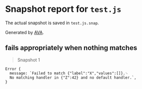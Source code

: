 # Snapshot report for `test.js`

The actual snapshot is saved in `test.js.snap`.

Generated by [AVA](https://ava.li).

## fails appropriately when nothing matches

> Snapshot 1

    Error {
      message: `Failed to match {"label":"X","values":[]}.␊
      No matching handler in {"Z":42} and no default handler.`,
    }
